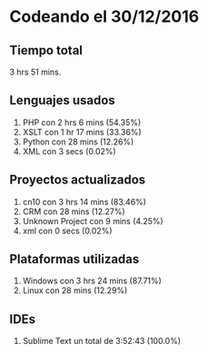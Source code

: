 # Codeando el 30/12/2016

## Tiempo total
3 hrs 51 mins.

## Lenguajes usados
1. PHP con 2 hrs 6 mins (54.35%)
1. XSLT con 1 hr 17 mins (33.36%)
1. Python con 28 mins (12.26%)
1. XML con 3 secs (0.02%)

## Proyectos actualizados
1. cn10 con 3 hrs 14 mins (83.46%)
1. CRM con 28 mins (12.27%)
1. Unknown Project con 9 mins (4.25%)
1. xml con 0 secs (0.02%)

## Plataformas utilizadas
1. Windows con 3 hrs 24 mins (87.71%)
1. Linux con 28 mins (12.29%)

## IDEs
1. Sublime Text un total de 3:52:43 (100.0%)
